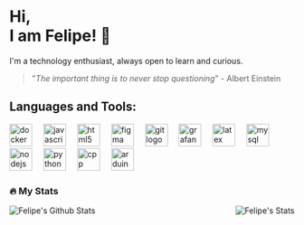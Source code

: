 # Hi, <br> I am Felipe! :wave:

I'm a technology enthusiast, always open to learn and curious.

> "*The important thing is to never stop questioning*" - Albert Einstein



## Languages and Tools:

<div align="left">
  <img src="https://cdn.jsdelivr.net/gh/devicons/devicon/icons/docker/docker-plain-wordmark.svg" height="40" alt="docker logo"  />
  <img width="12" />
  <img src="https://cdn.jsdelivr.net/gh/devicons/devicon/icons/javascript/javascript-original.svg" height="40" alt="javascript logo"  />
  <img width="12" />
  <img src="https://cdn.jsdelivr.net/gh/devicons/devicon/icons/html5/html5-original.svg" height="40" alt="html5 logo"  />
  <img width="12" />
  <img src="https://cdn.simpleicons.org/figma/F24E1E" height="40" alt="figma logo"  />
  <img width="12" />
  <img src="https://cdn.simpleicons.org/git/F05032" height="40" alt="git logo"  />
  <img width="12" />
  <img src="https://cdn.simpleicons.org/grafana/F46800" height="40" alt="grafana logo"  />
  <img width="12" />
  <img src="https://cdn.simpleicons.org/latex/008080" height="40" alt="latex logo"  />
  <img width="12" />
  <img src="https://cdn.simpleicons.org/mysql/4479A1" height="40" alt="mysql logo"  />
  <img width="12" />
  <img src="https://cdn.simpleicons.org/nodedotjs/339933" height="40" alt="nodejs logo"  />
  <img width="12" />
  <img src="https://cdn.simpleicons.org/python/3776AB" height="40" alt="python logo"  />
  <img width="12" />
  <img src="https://cdn.simpleicons.org/python/3776AB" height="40" alt="cpp logo"  />
  <img width="12" />
  <img src="https://cdn.simpleicons.org/python/3776AB" height="40" alt="arduino logo"  />
</div>


### 🔥 My Stats

<img align="left" alt="Felipe's Github Stats" src="https://github-readme-stats.vercel.app/api?username=ruymon&theme=vue&show_icons=true&hide_border=true" />
<img align="right" alt="Felipe's Stats" src="https://github-readme-stats.vercel.app/api/top-langs/?username=ruymon&layout=compact&theme=vue&show_icons=true&hide_border=true" />
